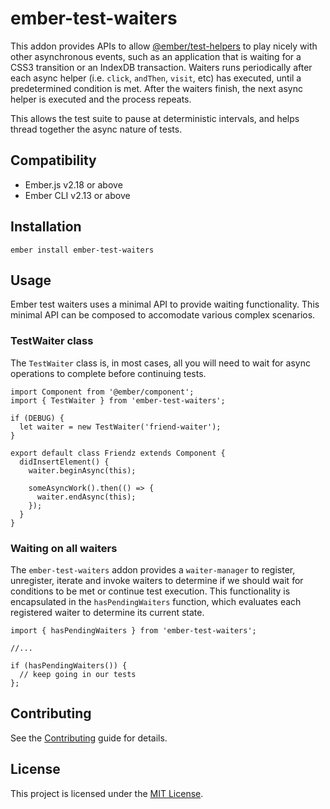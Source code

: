 # ember-test-waiters

This addon provides APIs to allow [@ember/test-helpers](https://github.com/emberjs/ember-test-helpers/) to play nicely with other asynchronous
events, such as an application that is waiting for a CSS3
transition or an IndexDB transaction. Waiters runs periodically
after each async helper (i.e. `click`, `andThen`, `visit`, etc) has executed,
until a predetermined condition is met. After the waiters finish, the next async helper
is executed and the process repeats.

This allows the test suite to pause at deterministic intervals, and helps thread together
the async nature of tests.

## Compatibility

- Ember.js v2.18 or above
- Ember CLI v2.13 or above

## Installation

```
ember install ember-test-waiters
```

## Usage

Ember test waiters uses a minimal API to provide waiting functionality. This minimal API can be composed to accomodate various complex scenarios.

### TestWaiter class

The `TestWaiter` class is, in most cases, all you will need to wait for async operations to complete before continuing tests.

```
import Component from '@ember/component';
import { TestWaiter } from 'ember-test-waiters';

if (DEBUG) {
  let waiter = new TestWaiter('friend-waiter');
}

export default class Friendz extends Component {
  didInsertElement() {
    waiter.beginAsync(this);

    someAsyncWork().then(() => {
      waiter.endAsync(this);
    });
  }
}
```

### Waiting on all waiters

The `ember-test-waiters` addon provides a `waiter-manager` to register, unregister, iterate and invoke waiters to determine if we should wait for conditions to be met or continue test execution. This functionality is encapsulated in the `hasPendingWaiters` function, which evaluates each registered waiter to determine its current state.

```
import { hasPendingWaiters } from 'ember-test-waiters';

//...

if (hasPendingWaiters()) {
  // keep going in our tests
};
```

## Contributing

See the [Contributing](CONTRIBUTING.md) guide for details.

## License

This project is licensed under the [MIT License](LICENSE.md).
